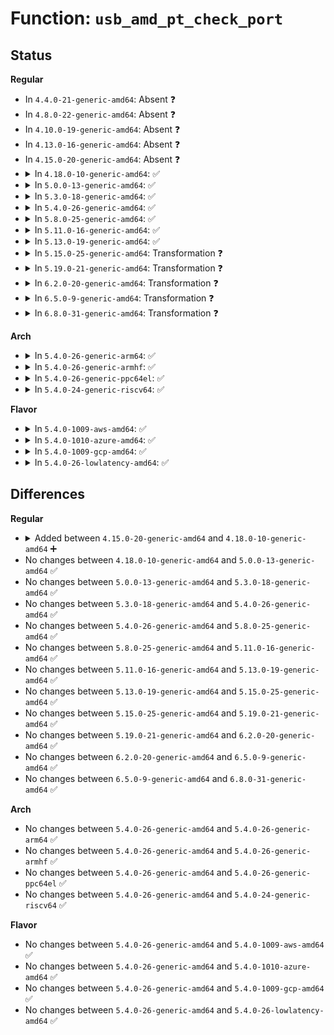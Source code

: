 # Function: <code>usb_amd_pt_check_port</code>

## Status
<b>Regular</b>
<ul>
<li>
In <code>4.4.0-21-generic-amd64</code>: Absent ❓
</li>
<li>
In <code>4.8.0-22-generic-amd64</code>: Absent ❓
</li>
<li>
In <code>4.10.0-19-generic-amd64</code>: Absent ❓
</li>
<li>
In <code>4.13.0-16-generic-amd64</code>: Absent ❓
</li>
<li>
In <code>4.15.0-20-generic-amd64</code>: Absent ❓
</li>
<li>
<details>
<summary>In <code>4.18.0-10-generic-amd64</code>: ✅</summary>

```c
bool usb_amd_pt_check_port(struct device * device, int port)
```

```json
{
  "name": "usb_amd_pt_check_port",
  "collision_type": "Unique Global",
  "inline_type": "No",
  "funcs": [
    {
      "addr": 18446744071586712144,
      "name": "usb_amd_pt_check_port",
      "external": true,
      "loc": "drivers/usb/host/pci-quirks.c:538",
      "file": "drivers/usb/host/pci-quirks.c",
      "inline": "seen, unknown",
      "caller_inline": [],
      "caller_func": [
        "drivers/usb/host/xhci-hub.c:xhci_bus_suspend"
      ]
    }
  ],
  "symbols": [
    {
      "addr": 18446744071586712144,
      "name": "usb_amd_pt_check_port",
      "section": ".text",
      "bind": "STB_GLOBAL",
      "size": 426
    }
  ]
}
```
</details>
</li>
<li>
<details>
<summary>In <code>5.0.0-13-generic-amd64</code>: ✅</summary>

```c
bool usb_amd_pt_check_port(struct device * device, int port)
```

```json
{
  "name": "usb_amd_pt_check_port",
  "collision_type": "Unique Global",
  "inline_type": "No",
  "funcs": [
    {
      "addr": 18446744071586869872,
      "name": "usb_amd_pt_check_port",
      "external": true,
      "loc": "drivers/usb/host/pci-quirks.c:538",
      "file": "drivers/usb/host/pci-quirks.c",
      "inline": "seen, unknown",
      "caller_inline": [],
      "caller_func": [
        "drivers/usb/host/xhci-hub.c:xhci_bus_suspend"
      ]
    }
  ],
  "symbols": [
    {
      "addr": 18446744071586869872,
      "name": "usb_amd_pt_check_port",
      "section": ".text",
      "bind": "STB_GLOBAL",
      "size": 426
    }
  ]
}
```
</details>
</li>
<li>
<details>
<summary>In <code>5.3.0-18-generic-amd64</code>: ✅</summary>

```c
bool usb_amd_pt_check_port(struct device * device, int port)
```

```json
{
  "name": "usb_amd_pt_check_port",
  "collision_type": "Unique Global",
  "inline_type": "No",
  "funcs": [
    {
      "addr": 18446744071587128448,
      "name": "usb_amd_pt_check_port",
      "external": true,
      "loc": "drivers/usb/host/pci-quirks.c:547",
      "file": "drivers/usb/host/pci-quirks.c",
      "inline": "seen, unknown",
      "caller_inline": [],
      "caller_func": [
        "drivers/usb/host/xhci-hub.c:xhci_bus_suspend"
      ]
    }
  ],
  "symbols": [
    {
      "addr": 18446744071587128448,
      "name": "usb_amd_pt_check_port",
      "section": ".text",
      "bind": "STB_GLOBAL",
      "size": 424
    }
  ]
}
```
</details>
</li>
<li>
<details>
<summary>In <code>5.4.0-26-generic-amd64</code>: ✅</summary>

```c
bool usb_amd_pt_check_port(struct device * device, int port)
```

```json
{
  "name": "usb_amd_pt_check_port",
  "collision_type": "Unique Global",
  "inline_type": "No",
  "funcs": [
    {
      "addr": 18446744071587328832,
      "name": "usb_amd_pt_check_port",
      "external": true,
      "loc": "drivers/usb/host/pci-quirks.c:547",
      "file": "drivers/usb/host/pci-quirks.c",
      "inline": "seen, unknown",
      "caller_inline": [],
      "caller_func": [
        "drivers/usb/host/xhci-hub.c:xhci_bus_suspend"
      ]
    }
  ],
  "symbols": [
    {
      "addr": 18446744071587328832,
      "name": "usb_amd_pt_check_port",
      "section": ".text",
      "bind": "STB_GLOBAL",
      "size": 424
    }
  ]
}
```
</details>
</li>
<li>
<details>
<summary>In <code>5.8.0-25-generic-amd64</code>: ✅</summary>

```c
bool usb_amd_pt_check_port(struct device * device, int port)
```

```json
{
  "name": "usb_amd_pt_check_port",
  "collision_type": "Unique Global",
  "inline_type": "No",
  "funcs": [
    {
      "addr": 18446744071588185024,
      "name": "usb_amd_pt_check_port",
      "external": true,
      "loc": "drivers/usb/host/pci-quirks.c:550",
      "file": "drivers/usb/host/pci-quirks.c",
      "inline": "seen, unknown",
      "caller_inline": [],
      "caller_func": [
        "drivers/usb/host/xhci-hub.c:xhci_bus_suspend"
      ]
    }
  ],
  "symbols": [
    {
      "addr": 18446744071588185024,
      "name": "usb_amd_pt_check_port",
      "section": ".text",
      "bind": "STB_GLOBAL",
      "size": 424
    }
  ]
}
```
</details>
</li>
<li>
<details>
<summary>In <code>5.11.0-16-generic-amd64</code>: ✅</summary>

```c
bool usb_amd_pt_check_port(struct device * device, int port)
```

```json
{
  "name": "usb_amd_pt_check_port",
  "collision_type": "Unique Global",
  "inline_type": "No",
  "funcs": [
    {
      "addr": 18446744071588221856,
      "name": "usb_amd_pt_check_port",
      "external": true,
      "loc": "drivers/usb/host/pci-quirks.c:550",
      "file": "drivers/usb/host/pci-quirks.c",
      "inline": "seen, unknown",
      "caller_inline": [],
      "caller_func": [
        "drivers/usb/host/xhci-hub.c:xhci_bus_suspend"
      ]
    }
  ],
  "symbols": [
    {
      "addr": 18446744071588221856,
      "name": "usb_amd_pt_check_port",
      "section": ".text",
      "bind": "STB_GLOBAL",
      "size": 427
    }
  ]
}
```
</details>
</li>
<li>
<details>
<summary>In <code>5.13.0-19-generic-amd64</code>: ✅</summary>

```c
bool usb_amd_pt_check_port(struct device * device, int port)
```

```json
{
  "name": "usb_amd_pt_check_port",
  "collision_type": "Unique Global",
  "inline_type": "No",
  "funcs": [
    {
      "addr": 18446744071588105120,
      "name": "usb_amd_pt_check_port",
      "external": true,
      "loc": "drivers/usb/host/pci-quirks.c:550",
      "file": "drivers/usb/host/pci-quirks.c",
      "inline": "seen, unknown",
      "caller_inline": [],
      "caller_func": [
        "drivers/usb/host/xhci-hub.c:xhci_bus_suspend"
      ]
    }
  ],
  "symbols": [
    {
      "addr": 18446744071588105120,
      "name": "usb_amd_pt_check_port",
      "section": ".text",
      "bind": "STB_GLOBAL",
      "size": 427
    }
  ]
}
```
</details>
</li>
<li>
<details>
<summary>In <code>5.15.0-25-generic-amd64</code>: Transformation ❓</summary>

```c
bool usb_amd_pt_check_port(struct device * device, int port)
```

```json
{
  "name": "usb_amd_pt_check_port",
  "collision_type": "Unique Global",
  "inline_type": "No",
  "funcs": [
    {
      "addr": 0,
      "name": "usb_amd_pt_check_port",
      "external": true,
      "loc": "drivers/usb/host/pci-quirks.c:550",
      "file": "drivers/usb/host/pci-quirks.c",
      "inline": "seen, unknown",
      "caller_inline": [],
      "caller_func": [
        "drivers/usb/host/xhci-hub.c:xhci_bus_suspend"
      ]
    }
  ],
  "symbols": [
    {
      "addr": 18446744071592601423,
      "name": "usb_amd_pt_check_port.cold",
      "section": ".text",
      "bind": "STB_LOCAL",
      "size": 32
    },
    {
      "addr": 18446744071588738592,
      "name": "usb_amd_pt_check_port",
      "section": ".text",
      "bind": "STB_GLOBAL",
      "size": 441
    }
  ]
}
```
</details>
</li>
<li>
<details>
<summary>In <code>5.19.0-21-generic-amd64</code>: Transformation ❓</summary>

```c
bool usb_amd_pt_check_port(struct device * device, int port)
```

```json
{
  "name": "usb_amd_pt_check_port",
  "collision_type": "Unique Global",
  "inline_type": "No",
  "funcs": [
    {
      "addr": 0,
      "name": "usb_amd_pt_check_port",
      "external": true,
      "loc": "drivers/usb/host/pci-quirks.c:550",
      "file": "drivers/usb/host/pci-quirks.c",
      "inline": "seen, unknown",
      "caller_inline": [],
      "caller_func": [
        "drivers/usb/host/xhci-hub.c:xhci_bus_suspend"
      ]
    }
  ],
  "symbols": [
    {
      "addr": 18446744071594484242,
      "name": "usb_amd_pt_check_port.cold",
      "section": ".text",
      "bind": "STB_LOCAL",
      "size": 26
    },
    {
      "addr": 18446744071590157088,
      "name": "usb_amd_pt_check_port",
      "section": ".text",
      "bind": "STB_GLOBAL",
      "size": 449
    }
  ]
}
```
</details>
</li>
<li>
<details>
<summary>In <code>6.2.0-20-generic-amd64</code>: Transformation ❓</summary>

```c
bool usb_amd_pt_check_port(struct device * device, int port)
```

```json
{
  "name": "usb_amd_pt_check_port",
  "collision_type": "Unique Global",
  "inline_type": "No",
  "funcs": [
    {
      "addr": 0,
      "name": "usb_amd_pt_check_port",
      "external": true,
      "loc": "drivers/usb/host/pci-quirks.c:550",
      "file": "drivers/usb/host/pci-quirks.c",
      "inline": "seen, unknown",
      "caller_inline": [],
      "caller_func": [
        "drivers/usb/host/xhci-hub.c:xhci_bus_suspend"
      ]
    }
  ],
  "symbols": [
    {
      "addr": 18446744071596298850,
      "name": "usb_amd_pt_check_port.cold",
      "section": ".text",
      "bind": "STB_LOCAL",
      "size": 26
    },
    {
      "addr": 18446744071591772112,
      "name": "usb_amd_pt_check_port",
      "section": ".text",
      "bind": "STB_GLOBAL",
      "size": 449
    }
  ]
}
```
</details>
</li>
<li>
<details>
<summary>In <code>6.5.0-9-generic-amd64</code>: Transformation ❓</summary>

```c
bool usb_amd_pt_check_port(struct device * device, int port)
```

```json
{
  "name": "usb_amd_pt_check_port",
  "collision_type": "Unique Global",
  "inline_type": "No",
  "funcs": [
    {
      "addr": 0,
      "name": "usb_amd_pt_check_port",
      "external": true,
      "loc": "drivers/usb/host/pci-quirks.c:548",
      "file": "drivers/usb/host/pci-quirks.c",
      "inline": "seen, unknown",
      "caller_inline": [],
      "caller_func": [
        "drivers/usb/host/xhci-hub.c:xhci_bus_suspend"
      ]
    }
  ],
  "symbols": [
    {
      "addr": 18446744071596828551,
      "name": "usb_amd_pt_check_port.cold",
      "section": ".text",
      "bind": "STB_LOCAL",
      "size": 26
    },
    {
      "addr": 18446744071592195488,
      "name": "usb_amd_pt_check_port",
      "section": ".text",
      "bind": "STB_GLOBAL",
      "size": 449
    }
  ]
}
```
</details>
</li>
<li>
<details>
<summary>In <code>6.8.0-31-generic-amd64</code>: Transformation ❓</summary>

```c
bool usb_amd_pt_check_port(struct device * device, int port)
```

```json
{
  "name": "usb_amd_pt_check_port",
  "collision_type": "Unique Global",
  "inline_type": "No",
  "funcs": [
    {
      "addr": 0,
      "name": "usb_amd_pt_check_port",
      "external": true,
      "loc": "drivers/usb/host/pci-quirks.c:506",
      "file": "drivers/usb/host/pci-quirks.c",
      "inline": "seen, unknown",
      "caller_inline": [],
      "caller_func": [
        "drivers/usb/host/xhci-hub.c:xhci_bus_suspend"
      ]
    }
  ],
  "symbols": [
    {
      "addr": 18446744071597752208,
      "name": "usb_amd_pt_check_port.cold",
      "section": ".text",
      "bind": "STB_LOCAL",
      "size": 26
    },
    {
      "addr": 18446744071592935696,
      "name": "usb_amd_pt_check_port",
      "section": ".text",
      "bind": "STB_GLOBAL",
      "size": 449
    }
  ]
}
```
</details>
</li>
</ul>
<b>Arch</b>
<ul>
<li>
<details>
<summary>In <code>5.4.0-26-generic-arm64</code>: ✅</summary>

```c
bool usb_amd_pt_check_port(struct device * device, int port)
```

```json
{
  "name": "usb_amd_pt_check_port",
  "collision_type": "Unique Global",
  "inline_type": "No",
  "funcs": [
    {
      "addr": 18446603336500443976,
      "name": "usb_amd_pt_check_port",
      "external": true,
      "loc": "drivers/usb/host/pci-quirks.c:547",
      "file": "drivers/usb/host/pci-quirks.c",
      "inline": "seen, unknown",
      "caller_inline": [],
      "caller_func": [
        "drivers/usb/host/xhci-hub.c:xhci_bus_suspend"
      ]
    }
  ],
  "symbols": [
    {
      "addr": 18446603336500443976,
      "name": "usb_amd_pt_check_port",
      "section": ".text",
      "bind": "STB_GLOBAL",
      "size": 504
    }
  ]
}
```
</details>
</li>
<li>
<details>
<summary>In <code>5.4.0-26-generic-armhf</code>: ✅</summary>

```c
bool usb_amd_pt_check_port(struct device * device, int port)
```

```json
{
  "name": "usb_amd_pt_check_port",
  "collision_type": "Unique Global",
  "inline_type": "No",
  "funcs": [
    {
      "addr": 3232900672,
      "name": "usb_amd_pt_check_port",
      "external": true,
      "loc": "drivers/usb/host/pci-quirks.c:547",
      "file": "drivers/usb/host/pci-quirks.c",
      "inline": "seen, unknown",
      "caller_inline": [],
      "caller_func": [
        "drivers/usb/host/xhci-hub.c:xhci_bus_suspend"
      ]
    }
  ],
  "symbols": [
    {
      "addr": 3232900672,
      "name": "usb_amd_pt_check_port",
      "section": ".text",
      "bind": "STB_GLOBAL",
      "size": 456
    }
  ]
}
```
</details>
</li>
<li>
<details>
<summary>In <code>5.4.0-26-generic-ppc64el</code>: ✅</summary>

```c
bool usb_amd_pt_check_port(struct device * device, int port)
```

```json
{
  "name": "usb_amd_pt_check_port",
  "collision_type": "Unique Global",
  "inline_type": "No",
  "funcs": [
    {
      "addr": 13835058055293796896,
      "name": "usb_amd_pt_check_port",
      "external": true,
      "loc": "drivers/usb/host/pci-quirks.c:547",
      "file": "drivers/usb/host/pci-quirks.c",
      "inline": "seen, unknown",
      "caller_inline": [],
      "caller_func": [
        "drivers/usb/host/xhci-hub.c:xhci_bus_suspend"
      ]
    }
  ],
  "symbols": [
    {
      "addr": 13835058055293796896,
      "name": "usb_amd_pt_check_port",
      "section": ".text",
      "bind": "STB_GLOBAL",
      "size": 612
    }
  ]
}
```
</details>
</li>
<li>
<details>
<summary>In <code>5.4.0-24-generic-riscv64</code>: ✅</summary>

```c
bool usb_amd_pt_check_port(struct device * device, int port)
```

```json
{
  "name": "usb_amd_pt_check_port",
  "collision_type": "Unique Global",
  "inline_type": "No",
  "funcs": [
    {
      "addr": 18446743936277335188,
      "name": "usb_amd_pt_check_port",
      "external": true,
      "loc": "drivers/usb/host/pci-quirks.c:547",
      "file": "drivers/usb/host/pci-quirks.c",
      "inline": "seen, unknown",
      "caller_inline": [],
      "caller_func": [
        "drivers/usb/host/xhci-hub.c:xhci_bus_suspend"
      ]
    }
  ],
  "symbols": [
    {
      "addr": 18446743936277335188,
      "name": "usb_amd_pt_check_port",
      "section": ".text",
      "bind": "STB_GLOBAL",
      "size": 466
    }
  ]
}
```
</details>
</li>
</ul>
<b>Flavor</b>
<ul>
<li>
<details>
<summary>In <code>5.4.0-1009-aws-amd64</code>: ✅</summary>

```c
bool usb_amd_pt_check_port(struct device * device, int port)
```

```json
{
  "name": "usb_amd_pt_check_port",
  "collision_type": "Unique Global",
  "inline_type": "No",
  "funcs": [
    {
      "addr": 18446744071587034912,
      "name": "usb_amd_pt_check_port",
      "external": true,
      "loc": "drivers/usb/host/pci-quirks.c:547",
      "file": "drivers/usb/host/pci-quirks.c",
      "inline": "seen, unknown",
      "caller_inline": [],
      "caller_func": [
        "drivers/usb/host/xhci-hub.c:xhci_bus_suspend"
      ]
    }
  ],
  "symbols": [
    {
      "addr": 18446744071587034912,
      "name": "usb_amd_pt_check_port",
      "section": ".text",
      "bind": "STB_GLOBAL",
      "size": 424
    }
  ]
}
```
</details>
</li>
<li>
<details>
<summary>In <code>5.4.0-1010-azure-amd64</code>: ✅</summary>

```c
bool usb_amd_pt_check_port(struct device * device, int port)
```

```json
{
  "name": "usb_amd_pt_check_port",
  "collision_type": "Unique Global",
  "inline_type": "No",
  "funcs": [
    {
      "addr": 18446744071586895440,
      "name": "usb_amd_pt_check_port",
      "external": true,
      "loc": "drivers/usb/host/pci-quirks.c:547",
      "file": "drivers/usb/host/pci-quirks.c",
      "inline": "seen, unknown",
      "caller_inline": [],
      "caller_func": [
        "drivers/usb/host/xhci-hub.c:xhci_bus_suspend"
      ]
    }
  ],
  "symbols": [
    {
      "addr": 18446744071586895440,
      "name": "usb_amd_pt_check_port",
      "section": ".text",
      "bind": "STB_GLOBAL",
      "size": 424
    }
  ]
}
```
</details>
</li>
<li>
<details>
<summary>In <code>5.4.0-1009-gcp-amd64</code>: ✅</summary>

```c
bool usb_amd_pt_check_port(struct device * device, int port)
```

```json
{
  "name": "usb_amd_pt_check_port",
  "collision_type": "Unique Global",
  "inline_type": "No",
  "funcs": [
    {
      "addr": 18446744071587283392,
      "name": "usb_amd_pt_check_port",
      "external": true,
      "loc": "drivers/usb/host/pci-quirks.c:547",
      "file": "drivers/usb/host/pci-quirks.c",
      "inline": "seen, unknown",
      "caller_inline": [],
      "caller_func": [
        "drivers/usb/host/xhci-hub.c:xhci_bus_suspend"
      ]
    }
  ],
  "symbols": [
    {
      "addr": 18446744071587283392,
      "name": "usb_amd_pt_check_port",
      "section": ".text",
      "bind": "STB_GLOBAL",
      "size": 424
    }
  ]
}
```
</details>
</li>
<li>
<details>
<summary>In <code>5.4.0-26-lowlatency-amd64</code>: ✅</summary>

```c
bool usb_amd_pt_check_port(struct device * device, int port)
```

```json
{
  "name": "usb_amd_pt_check_port",
  "collision_type": "Unique Global",
  "inline_type": "No",
  "funcs": [
    {
      "addr": 18446744071587390160,
      "name": "usb_amd_pt_check_port",
      "external": true,
      "loc": "drivers/usb/host/pci-quirks.c:547",
      "file": "drivers/usb/host/pci-quirks.c",
      "inline": "seen, unknown",
      "caller_inline": [],
      "caller_func": [
        "drivers/usb/host/xhci-hub.c:xhci_bus_suspend"
      ]
    }
  ],
  "symbols": [
    {
      "addr": 18446744071587390160,
      "name": "usb_amd_pt_check_port",
      "section": ".text",
      "bind": "STB_GLOBAL",
      "size": 424
    }
  ]
}
```
</details>
</li>
</ul>

## Differences
<b>Regular</b>
<ul>
<li>
<details>
<summary>Added between <code>4.15.0-20-generic-amd64</code> and <code>4.18.0-10-generic-amd64</code> ➕</summary>

```c
bool usb_amd_pt_check_port(struct device * device, int port)
```
</details>
</li>
<li>
No changes between <code>4.18.0-10-generic-amd64</code> and <code>5.0.0-13-generic-amd64</code> ✅
</li>
<li>
No changes between <code>5.0.0-13-generic-amd64</code> and <code>5.3.0-18-generic-amd64</code> ✅
</li>
<li>
No changes between <code>5.3.0-18-generic-amd64</code> and <code>5.4.0-26-generic-amd64</code> ✅
</li>
<li>
No changes between <code>5.4.0-26-generic-amd64</code> and <code>5.8.0-25-generic-amd64</code> ✅
</li>
<li>
No changes between <code>5.8.0-25-generic-amd64</code> and <code>5.11.0-16-generic-amd64</code> ✅
</li>
<li>
No changes between <code>5.11.0-16-generic-amd64</code> and <code>5.13.0-19-generic-amd64</code> ✅
</li>
<li>
No changes between <code>5.13.0-19-generic-amd64</code> and <code>5.15.0-25-generic-amd64</code> ✅
</li>
<li>
No changes between <code>5.15.0-25-generic-amd64</code> and <code>5.19.0-21-generic-amd64</code> ✅
</li>
<li>
No changes between <code>5.19.0-21-generic-amd64</code> and <code>6.2.0-20-generic-amd64</code> ✅
</li>
<li>
No changes between <code>6.2.0-20-generic-amd64</code> and <code>6.5.0-9-generic-amd64</code> ✅
</li>
<li>
No changes between <code>6.5.0-9-generic-amd64</code> and <code>6.8.0-31-generic-amd64</code> ✅
</li>
</ul>
<b>Arch</b>
<ul>
<li>
No changes between <code>5.4.0-26-generic-amd64</code> and <code>5.4.0-26-generic-arm64</code> ✅
</li>
<li>
No changes between <code>5.4.0-26-generic-amd64</code> and <code>5.4.0-26-generic-armhf</code> ✅
</li>
<li>
No changes between <code>5.4.0-26-generic-amd64</code> and <code>5.4.0-26-generic-ppc64el</code> ✅
</li>
<li>
No changes between <code>5.4.0-26-generic-amd64</code> and <code>5.4.0-24-generic-riscv64</code> ✅
</li>
</ul>
<b>Flavor</b>
<ul>
<li>
No changes between <code>5.4.0-26-generic-amd64</code> and <code>5.4.0-1009-aws-amd64</code> ✅
</li>
<li>
No changes between <code>5.4.0-26-generic-amd64</code> and <code>5.4.0-1010-azure-amd64</code> ✅
</li>
<li>
No changes between <code>5.4.0-26-generic-amd64</code> and <code>5.4.0-1009-gcp-amd64</code> ✅
</li>
<li>
No changes between <code>5.4.0-26-generic-amd64</code> and <code>5.4.0-26-lowlatency-amd64</code> ✅
</li>
</ul>
